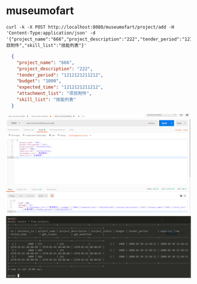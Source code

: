 # museumofart
```
curl -k -X POST http://localhost:8080/museumofart/project/add -H 'Content-Type:application/json' -d '{"project_name":"666","project_description":"222","tender_period":"1212121211212","budget":"1000","expected_time":"1212121211212","attachment_list":"项目附件","skill_list":"技能列表"}'
```

```json
  {
    "project_name": "666",
    "project_description": "222",
    "tender_period": "1212121211212",
    "budget": "1000",
    "expected_time": "1212121211212",
    "attachment_list": "项目附件",
    "skill_list": "技能列表"
  }
```

![postman](https://github.com/ll837448792/museumofart/blob/master/postman.png)
![mysql](https://github.com/ll837448792/museumofart/blob/master/mysql.png)
